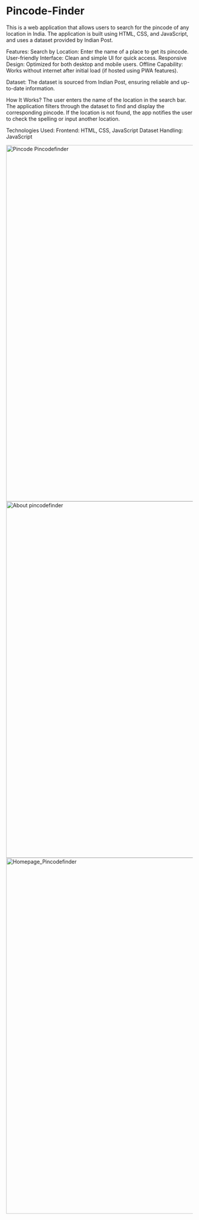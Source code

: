 # Pincode-Finder

This is a web application that allows users to search for the pincode of any location in India. The application is built using HTML, CSS, and JavaScript, and uses a dataset provided by Indian Post.

Features:
Search by Location: Enter the name of a place to get its pincode.
User-friendly Interface: Clean and simple UI for quick access.
Responsive Design: Optimized for both desktop and mobile users.
Offline Capability: Works without internet after initial load (if hosted using PWA features).

Dataset:
The dataset is sourced from Indian Post, ensuring reliable and up-to-date information.

How It Works?
The user enters the name of the location in the search bar.
The application filters through the dataset to find and display the corresponding pincode.
If the location is not found, the app notifies the user to check the spelling or input another location.

Technologies Used:
Frontend: HTML, CSS, JavaScript
Dataset Handling: JavaScript


<img width="959" alt="Pincode Pincodefinder" src="https://github.com/user-attachments/assets/9158f9e5-bb3e-48fb-a116-8e479f96af96" />


<img width="959" alt="About pincodefinder" src="https://github.com/user-attachments/assets/672c7c8d-7b05-4a78-8234-c451fb4140f6" />


<img width="958" alt="Homepage_Pincodefinder" src="https://github.com/user-attachments/assets/f10087e3-136e-4520-ae82-dd16fc0ad906" />

